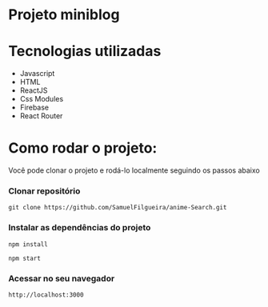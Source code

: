 # Projeto miniblog 

# Tecnologias utilizadas

- Javascript
- HTML 
- ReactJS
- Css Modules
- Firebase
- React Router

# Como rodar o projeto:
Você pode clonar o projeto e rodá-lo localmente seguindo os passos abaixo

### Clonar repositório

```git clone https://github.com/SamuelFilgueira/anime-Search.git```

### Instalar as dependências do projeto

```npm install```

```npm start ```

### Acessar no seu navegador

```http://localhost:3000```
